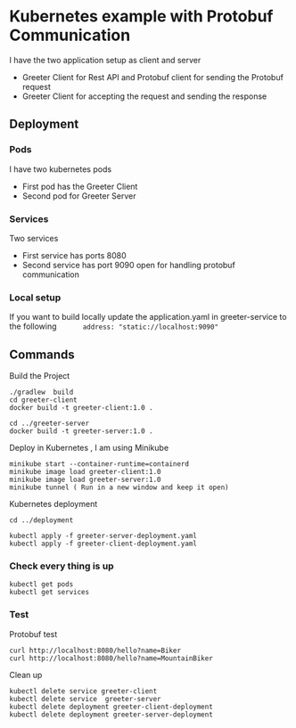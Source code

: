 # Kubernetes example with Protobuf Communication

I have the two application setup as client and server
- Greeter Client for Rest API and Protobuf client for sending the Protobuf request
- Greeter Client for accepting the request and sending the response

## Deployment

### Pods

I have two kubernetes pods 

- First pod has the Greeter Client
- Second pod for Greeter Server

### Services

Two services

- First service has ports 8080 
- Second service has port 9090 open for handling protobuf communication

### Local setup

If you want to build locally update the application.yaml in greeter-service to the following
```      address: "static://localhost:9090"```

## Commands

Build the Project
```
./gradlew  build  
cd greeter-client
docker build -t greeter-client:1.0 .  

cd ../greeter-server
docker build -t greeter-server:1.0 .  
```
Deploy in Kubernetes , I am using Minikube 
```
minikube start --container-runtime=containerd
minikube image load greeter-client:1.0
minikube image load greeter-server:1.0
minikube tunnel ( Run in a new window and keep it open)
```
Kubernetes deployment
```
cd ../deployment

kubectl apply -f greeter-server-deployment.yaml
kubectl apply -f greeter-client-deployment.yaml

```

### Check every thing is up

```
kubectl get pods
kubectl get services 
```

### Test

Protobuf test
```
curl http://localhost:8080/hello?name=Biker
curl http://localhost:8080/hello?name=MountainBiker
```

Clean up 
```
kubectl delete service greeter-client
kubectl delete service  greeter-server
kubectl delete deployment greeter-client-deployment
kubectl delete deployment greeter-server-deployment
```